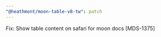 ```yaml
---
"@heathmont/moon-table-v8-tw": patch
---
```


Fix: Show table content on safari for moon docs [MDS-1375]
